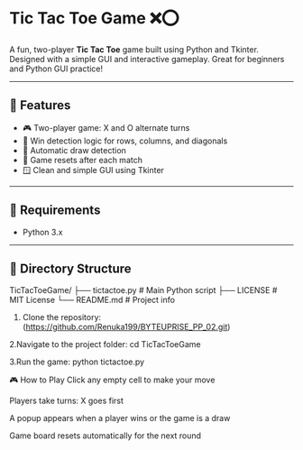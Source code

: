 # Tic Tac Toe Game ❌⭕️

A fun, two-player **Tic Tac Toe** game built using Python and Tkinter. Designed with a simple GUI and interactive gameplay. Great for beginners and Python GUI practice!

---

## 🌟 Features

- 🎮 Two-player game: X and O alternate turns
- 🧠 Win detection logic for rows, columns, and diagonals
- 🟰 Automatic draw detection
- 🔁 Game resets after each match
- 🪟 Clean and simple GUI using Tkinter

---

## 🧾 Requirements

- Python 3.x

---

## 📂 Directory Structure

TicTacToeGame/
├── tictactoe.py # Main Python script
├── LICENSE # MIT License
└── README.md # Project info

1. Clone the repository:
(https://github.com/Renuka199/BYTEUPRISE_PP_02.git)

2.Navigate to the project folder:
cd TicTacToeGame

3.Run the game:
python tictactoe.py


🎮 How to Play
Click any empty cell to make your move

Players take turns: X goes first

A popup appears when a player wins or the game is a draw

Game board resets automatically for the next round
